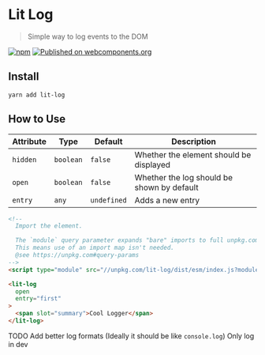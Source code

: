 # Lit Log

> Simple way to log events to the DOM

[![npm](https://img.shields.io/npm/v/lit-log.svg)](https://www.npmjs.com/package/lit-log)
[![Published on webcomponents.org](https://img.shields.io/badge/webcomponents.org-published-blue.svg)](https://www.webcomponents.org/element/lit-log)

## Install

`yarn add lit-log`

## How to Use

| Attribute | Type | Default | Description |
| --------- | ---- | ------- | ----------- |
| `hidden` | `boolean` | `false` | Whether the element should be displayed |
| `open` | `boolean` | `false` | Whether the log should be shown by default |
| `entry` | `any` | `undefined` | Adds a new entry |

<!--
Inline demo for webcomponents.org
```
<custom-element-demo>
  <template>
    <next-code-block></next-code-block>
  </template>
</custom-element-demo>
```
-->
```html
<!-- 
  Import the element.

  The `module` query parameter expands "bare" imports to full unpkg.com urls.
  This means use of an import map isn't needed.
  @see https://unpkg.com#query-params
-->
<script type="module" src="//unpkg.com/lit-log/dist/esm/index.js?module"></script>

<lit-log
  open
  entry="first"
>
  <span slot="summary">Cool Logger</span>
</lit-log>
```

TODO
Add better log formats (Ideally it should be like `console.log`)
Only log in dev
